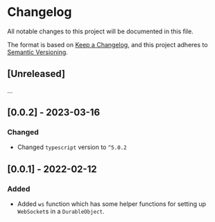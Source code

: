 # Changelog

All notable changes to this project will be documented in this file.

The format is based on [Keep a Changelog](https://keepachangelog.com/en/1.0.0/),
and this project adheres to [Semantic Versioning](https://semver.org/spec/v2.0.0.html).

## [Unreleased]

...

## [0.0.2] - 2023-03-16

### Changed

- Changed `typescript` version to `^5.0.2`

## [0.0.1] - 2022-02-12

### Added

- Added `ws` function which has some helper functions for setting up `WebSocket`s in a `DurableObject`.
